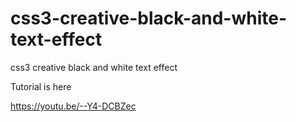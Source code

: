 # css3-creative-black-and-white-text-effect
css3 creative black and white text effect

Tutorial is here

https://youtu.be/--Y4-DCBZec
